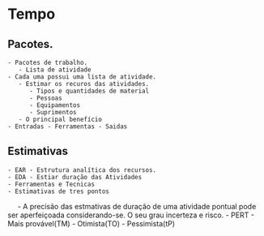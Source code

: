 # Tempo 
  ## Pacotes.
    - Pacotes de trabalho.
       - Lista de atividade
    - Cada uma possui uma lista de atividade.
       - Estimar os recuros das atividades.
          - Tipos e quantidades de material
          - Pessoas
          - Equipamentos
          - Suprimentos
       - O principal benefício
    - Entradas - Ferramentas - Saidas
   ## Estimativas 
    - EAR - Estrutura analítica dos recursos.
    - EDA - Estiar duração das Atividades
    - Ferramentas e Tecnicas
    - Estimativas de tres pontos
      - A precisão das estmativas de duração de uma atividade pontual pode ser aperfeiçoada considerando-se. O seu grau incerteza e risco.
      - PERT
        - Mais provável(TM)
        - Otimista(TO)
        - Pessimista(tP)
